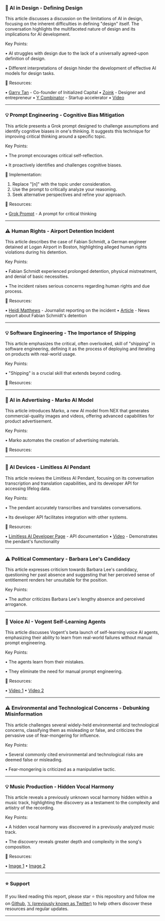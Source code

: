 ### 🤖 AI in Design - Defining Design

This article discusses a discussion on the limitations of AI in design, focusing on the inherent difficulties in defining "design" itself.  The conversation highlights the multifaceted nature of design and its implications for AI development.


Key Points:

• AI struggles with design due to the lack of a universally agreed-upon definition of design.

•  Different interpretations of design hinder the development of effective AI models for design tasks.


🔗 Resources:

• [Garry Tan](https://x.com/garrytan) -  Co-founder of Initialized Capital
• [Zoink](https://x.com/zoink) -  Designer and entrepreneur
• [Y Combinator](https://x.com/ycombinator) -  Startup accelerator
• [Video](https://pbs.twimg.com/ext_tw_video_thumb/1900920155762552836/pu/img/pThtOwGRppNmEvBl.jpg)


---
### 💡 Prompt Engineering - Cognitive Bias Mitigation

This article presents a Grok prompt designed to challenge assumptions and identify cognitive biases in one's thinking.  It suggests this technique for improving critical thinking around a specific topic.


Key Points:

• The prompt encourages critical self-reflection.

•  It proactively identifies and challenges cognitive biases.


🚀 Implementation:

1. Replace "[n]" with the topic under consideration.
2. Use the prompt to critically analyze your reasoning.
3. Seek alternative perspectives and refine your approach.


🔗 Resources:

• [Grok Prompt](https://t.co/HgqcGLwbjT) -  A prompt for critical thinking


---
### ⚠️ Human Rights -  Airport Detention Incident

This article describes the case of Fabian Schmidt, a German engineer detained at Logan Airport in Boston, highlighting alleged human rights violations during his detention.


Key Points:

• Fabian Schmidt experienced prolonged detention, physical mistreatment, and denial of basic necessities.

• The incident raises serious concerns regarding human rights and due process.


🔗 Resources:

• [Heidi Matthews](https://x.com/Heidi__Matthews) -  Journalist reporting on the incident
• [Article](https://t.co/WkGRV9QeO8) -  News report about Fabian Schmidt's detention


---
### 💡 Software Engineering - The Importance of Shipping

This article emphasizes the critical, often overlooked, skill of "shipping" in software engineering, defining it as the process of deploying and iterating on products with real-world usage.


Key Points:

•  "Shipping" is a crucial skill that extends beyond coding.


🔗 Resources:


---
### 🚀 AI in Advertising - Marko AI Model

This article introduces Marko, a new AI model from NEX that generates commercial-quality images and videos, offering advanced capabilities for product advertisement.


Key Points:

• Marko automates the creation of advertising materials.


🔗 Resources:



---
### 🚀 AI Devices - Limitless AI Pendant

This article reviews the Limitless AI Pendant, focusing on its conversation transcription and translation capabilities, and its developer API for accessing lifelog data.


Key Points:

• The pendant accurately transcribes and translates conversations.

•  Its developer API facilitates integration with other systems.


🔗 Resources:

• [Limitless AI Developer Page](https://limitless.ai/developers/docs/api#get-lifelogs) -  API documentation
• [Video](https://pbs.twimg.com/ext_tw_video_thumb/1900950796352552960/pu/img/wL7RUeA6TBl2O40f.jpg) -  Demonstrates the pendant's functionality


---
### ⚠️ Political Commentary - Barbara Lee's Candidacy

This article expresses criticism towards Barbara Lee's candidacy, questioning her past absence and suggesting that her perceived sense of entitlement renders her unsuitable for the position.


Key Points:

•  The author criticizes Barbara Lee's lengthy absence and perceived arrogance.


---
### 🚀 Voice AI - Vogent Self-Learning Agents

This article discusses Vogent's beta launch of self-learning voice AI agents, emphasizing their ability to learn from real-world failures without manual prompt engineering.


Key Points:

•  The agents learn from their mistakes.

•  They eliminate the need for manual prompt engineering.


🔗 Resources:

• [Video 1](https://pbs.twimg.com/ext_tw_video_thumb/1900520049447936000/pu/img/8Aa-G5pO60jfzsyW.jpg)
• [Video 2](https://pbs.twimg.com/ext_tw_video_thumb/1899925774624591872/pu/img/r-PMVYefT2VLLksa?format=jpg&name=240x240)


---
### ⚠️ Environmental and Technological Concerns - Debunking Misinformation

This article challenges several widely-held environmental and technological concerns, classifying them as misleading or false, and criticizes the pervasive use of fear-mongering for influence.


Key Points:

• Several commonly cited environmental and technological risks are deemed false or misleading.

• Fear-mongering is criticized as a manipulative tactic.


---
### 💡 Music Production - Hidden Vocal Harmony

This article reveals a previously unknown vocal harmony hidden within a music track, highlighting the discovery as a testament to the complexity and artistry of the recording.


Key Points:

•  A hidden vocal harmony was discovered in a previously analyzed music track.

•  The discovery reveals greater depth and complexity in the song's composition.


🔗 Resources:

• [Image 1](https://pbs.twimg.com/media/GmDaUT5bcAIBo6d?format=jpg&name=small)
• [Image 2](https://pbs.twimg.com/ext_tw_video_thumb/1900748868482113536/pu/img/FGvjgSRjkPfYnqYC?format=jpg&name=240x240)


---

### ⭐️ Support

If you liked reading this report, please star ⭐️ this repository and follow me on [Github](https://github.com/Drix10), [𝕏 (previously known as Twitter)](https://x.com/DRIX_10_) to help others discover these resources and regular updates.

---